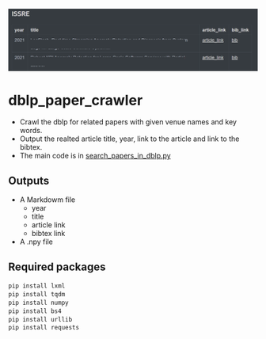![img](output_example_0.png)

# dblp_paper_crawler
- Crawl the dblp for related papers with given venue names and key words.
- Output the realted article title, year, link to the article and link to the bibtex. 
- The main code is in [search_papers_in_dblp.py](./search_papers_in_dblp.py)

## Outputs

- A Markdowm file 
  - year
  - title
  - article link
  - bibtex link
- A .npy file

## Required packages

```python
pip install lxml
pip install tqdm
pip install numpy
pip install bs4
pip install urllib
pip install requests
```
 
